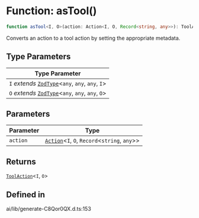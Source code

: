 # Function: asTool()

```ts
function asTool<I, O>(action: Action<I, O, Record<string, any>>): ToolAction<I, O>
```

Converts an action to a tool action by setting the appropriate metadata.

## Type Parameters

| Type Parameter |
| ------ |
| `I` *extends* [`ZodType`](../namespaces/z/classes/ZodType.md)\<`any`, `any`, `any`, `I`\> |
| `O` *extends* [`ZodType`](../namespaces/z/classes/ZodType.md)\<`any`, `any`, `any`, `O`\> |

## Parameters

| Parameter | Type |
| ------ | ------ |
| `action` | [`Action`](../type-aliases/Action.md)\<`I`, `O`, `Record`\<`string`, `any`\>\> |

## Returns

[`ToolAction`](../type-aliases/ToolAction.md)\<`I`, `O`\>

## Defined in

ai/lib/generate-C8Qor0QX.d.ts:153
